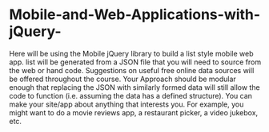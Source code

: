 # Mobile-and-Web-Applications-with-jQuery-
Here will be using the Mobile jQuery library to build a list style mobile web app. list will be generated from a JSON file that you will need to source from the web or hand code. Suggestions on useful free online data sources will be offered throughout the course. Your Approach should be modular enough that replacing the JSON with similarly formed data will still allow the code to function (i.e. assuming the data has a defined structure). You can make your site/app about anything that interests you. For example, you might want to do a movie reviews app, a restaurant picker, a video jukebox, etc.

